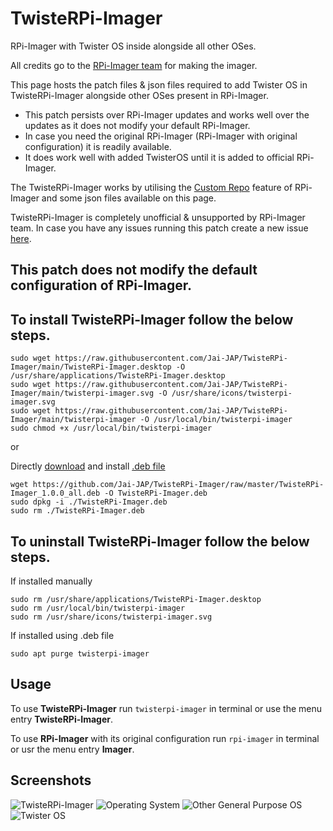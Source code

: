 # TwisteRPi-Imager
RPi-Imager with Twister OS inside alongside all other OSes. 

All credits go to the [RPi-Imager team](https://github.com/raspberry/rpi-imager) for making the imager.  

This page hosts the patch files & json files required to add Twister OS in TwisteRPi-Imager alongside other OSes present in RPi-Imager.

   - This patch persists over RPi-Imager updates and works well over the updates as it does not modify your default RPi-Imager.
   - In case you need the original RPi-Imager (RPi-Imager with original configuration) it is readily available.
   - It does work well with added TwisterOS until it is added to official RPi-Imager.

The TwisteRPi-Imager works by utilising the [Custom Repo](https://github.com/raspberrypi/rpi-imager#custom-repository) feature of RPi-Imager and some json files available on this page.

TwisteRPi-Imager is completely unofficial & unsupported by RPi-Imager team.
In case you have any issues running this patch create a new issue [here](https://github.com/Jai-JAP/TwisteRpi-Imager/issues).
    
## This patch does not modify the default configuration of RPi-Imager.

## To install TwisteRPi-Imager follow the below steps.   
```
sudo wget https://raw.githubusercontent.com/Jai-JAP/TwisteRPi-Imager/main/TwisteRPi-Imager.desktop -O /usr/share/applications/TwisteRPi-Imager.desktop
sudo wget https://raw.githubusercontent.com/Jai-JAP/TwisteRPi-Imager/main/twisterpi-imager.svg -O /usr/share/icons/twisterpi-imager.svg
sudo wget https://raw.githubusercontent.com/Jai-JAP/TwisteRPi-Imager/main/twisterpi-imager -O /usr/local/bin/twisterpi-imager
sudo chmod +x /usr/local/bin/twisterpi-imager
```
or 

Directly [download](https://github.com/Jai-JAP/TwisteRPi-Imager/raw/master/TwisteRPi-Imager_1.0.0_all.deb) and install [.deb file](https://github.com/Jai-JAP/TwisteRPi-Imager/blob/master/TwisteRPi-Imager_1.0.0_all.deb)
```
wget https://github.com/Jai-JAP/TwisteRPi-Imager/raw/master/TwisteRPi-Imager_1.0.0_all.deb -O TwisteRPi-Imager.deb
sudo dpkg -i ./TwisteRPi-Imager.deb
sudo rm ./TwisteRPi-Imager.deb
```

## To uninstall TwisteRPi-Imager follow the below steps.

If installed manually
```
sudo rm /usr/share/applications/TwisteRPi-Imager.desktop
sudo rm /usr/local/bin/twisterpi-imager
sudo rm /usr/share/icons/twisterpi-imager.svg
```

If installed using .deb file
```
sudo apt purge twisterpi-imager
```
## Usage

To use **TwisteRPi-Imager**  run `twisterpi-imager` in terminal or use the menu entry **TwisteRPi-Imager**. 

To use **RPi-Imager**  with its original configuration run `rpi-imager` in terminal or usr the menu entry **Imager**.

## Screenshots
![TwisteRPi-Imager](https://user-images.githubusercontent.com/78354625/114858460-1c330f00-9e07-11eb-9fd6-84f92d13cdda.png)
![Operating System](https://user-images.githubusercontent.com/78354625/114858514-2ce38500-9e07-11eb-9d2a-49214f34454b.png)
![Other General Purpose OS](https://user-images.githubusercontent.com/78354625/114858529-31a83900-9e07-11eb-80d1-046932510aea.png)
![Twister OS](https://user-images.githubusercontent.com/78354625/114858540-35d45680-9e07-11eb-9d7e-ab8f0ab56d9a.png)


